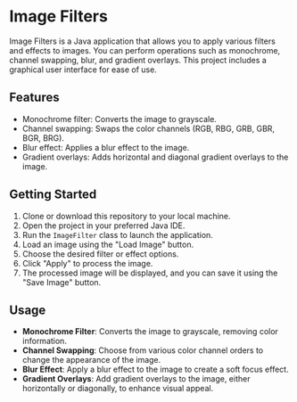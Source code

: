 # Image Filters

Image Filters is a Java application that allows you to apply various filters and effects to images. You can perform operations such as monochrome, channel swapping, blur, and gradient overlays. This project includes a graphical user interface for ease of use.

## Features

- Monochrome filter: Converts the image to grayscale.
- Channel swapping: Swaps the color channels (RGB, RBG, GRB, GBR, BGR, BRG).
- Blur effect: Applies a blur effect to the image.
- Gradient overlays: Adds horizontal and diagonal gradient overlays to the image.

## Getting Started

1. Clone or download this repository to your local machine.
2. Open the project in your preferred Java IDE.
3. Run the `ImageFilter` class to launch the application.
4. Load an image using the "Load Image" button.
5. Choose the desired filter or effect options.
6. Click "Apply" to process the image.
7. The processed image will be displayed, and you can save it using the "Save Image" button.

## Usage

- **Monochrome Filter**: Converts the image to grayscale, removing color information.
- **Channel Swapping**: Choose from various color channel orders to change the appearance of the image.
- **Blur Effect**: Apply a blur effect to the image to create a soft focus effect.
- **Gradient Overlays**: Add gradient overlays to the image, either horizontally or diagonally, to enhance visual appeal.



